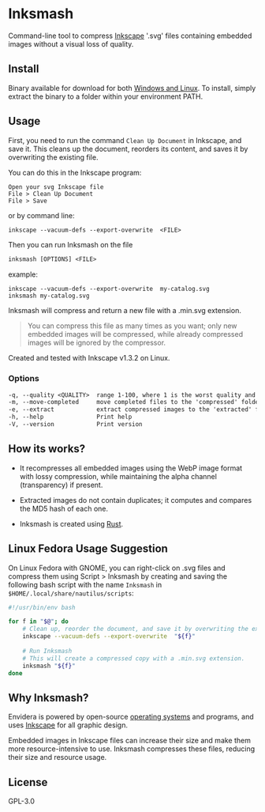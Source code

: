 # Inksmash

Command-line tool to compress [Inkscape](https://inkscape.org) '.svg' files containing embedded images without a visual loss of quality.

## Install

Binary available for download for both [Windows and Linux](https://github.com/envidera/inksmash/releases). To install, simply extract the binary to a folder within your environment PATH.


## Usage

First, you need to run the command `Clean Up Document` in Inkscape, and save it.
This cleans up the document, reorders its content, and saves it by overwriting the existing file.

You can do this in the Inkscape program:

    Open your svg Inkscape file
    File > Clean Up Document
    File > Save

or by command line:
```txt
inkscape --vacuum-defs --export-overwrite  <FILE>
```

Then you can run Inksmash on the file

```txt
inksmash [OPTIONS] <FILE>
```

example:
```
inkscape --vacuum-defs --export-overwrite  my-catalog.svg
inksmash my-catalog.svg
```

Inksmash will compress and return a new file with a .min.svg extension.

> You can compress this file as many times as you want; only new embedded images will be compressed, while already compressed images will be ignored by the compressor.

Created and tested with Inkscape v1.3.2 on Linux.

### Options
```txt
-q, --quality <QUALITY>  range 1-100, where 1 is the worst quality and 100 is the best [default: 90]
-m, --move-completed     move completed files to the 'compressed' folder
-e, --extract            extract compressed images to the 'extracted' folder
-h, --help               Print help
-V, --version            Print version
```


## How its works?

- It recompresses all embedded images using the WebP image format with lossy compression, while maintaining the alpha channel (transparency) if present.


- Extracted images do not contain duplicates; it computes and compares the MD5 hash of each one.

- Inksmash is created using [Rust](https://www.rust-lang.org/).


## Linux Fedora Usage Suggestion

On Linux Fedora with GNOME, you can right-click on .svg files and compress them using Script > Inksmash by creating and saving the following bash script with the name `Inksmash` in `$HOME/.local/share/nautilus/scripts`:

```bash
#!/usr/bin/env bash

for f in "$@"; do
    # Clean up, reorder the document, and save it by overwriting the existing file.
	inkscape --vacuum-defs --export-overwrite  "${f}"
	
	# Run Inksmash
    # This will create a compressed copy with a .min.svg extension.
	inksmash "${f}"	
done
```



## Why Inksmash?

Envidera is powered by open-source [operating systems](https://fedoraproject.org) and programs, and uses [Inkscape](https://inkscape.org) for all graphic design.

Embedded images in Inkscape files can increase their size and make them more resource-intensive to use. Inksmash compresses these files, reducing their size and resource usage.

## License

GPL-3.0